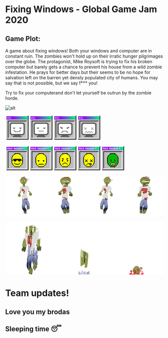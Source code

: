 # Fixing Windows - Global Game Jam 2020

## Game Plot:

A game about fixing windows! Both your windows and computer are in constant ruin. The zombies won't hold up on their irratic hunger pilgrimages over the globe. The protagonist, Mike Roysoft is trying to fix his broken computer but barely gets a chance to prevent his house from a wild zombie infestation. He prays for better days but their seems to be no hope for salvation left on the barren yet densly populated city of humans. You may say that is not possible, but we say f*** you!

Try to fix your computerand don't let yourself be outrun by the zombie horde. 

![alt](./gameplay_screenshot.png)

![alt](./fixingWindows/Sprites/comp_stats.png)

![alt](./fixingWindows/Sprites/mike_stats.png)

![alt](./fixingWindows/Animations/zombierun_sprite_sheet.png)

![alt](./fixingWindows/Animations/zombiedeath_sprite_sheet.png)

# Team updates!

## Love you my brodas

## Sleeping time 😴
